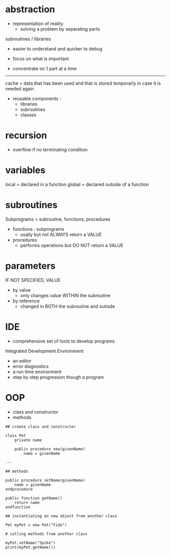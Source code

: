 # abstraction

- representation of reality
    - solving a problem by separating parts

subroutines / libraries
- easier to understand and quicker to debug
- focus on what is important

- concentrate on 1 part at a time

---

cache = data that has been used and that is stored temporarly in case it is needed again

- reusable components :
    - libraries
    - subroutines
    - classes

# recursion

- overflow if no terminating condition

# variables

local = declared in a function
global = declared outside of a function

# subroutines

Subprograms = subroutine, functions, procedures

- functions : subprograms 
    - usally but not ALWAYS return a VALUE
- procedures
    - performs operations but DO NOT return a VALUE

# parameters

IF NOT SPECIFIED, VALUE

- by value
    - only changes value WITHIN the subroutine
- by reference
    - changed in BOTH the subroutine and outisde

# IDE

- comprehensive set of tools to develop programs

Integrated Development Environment

- an editor
- error diagnostics
- a run time environment
- step by step progression though a program


# OOP

- class and constructor
- methods

```
## create class and constructor

class Pet 
    private name

    public procedure new(givenName)
        name = givenName

---

## methods

public procedure setName(givenName)
    name = givenName
endprocedure

public function getName()
    return name
endfunction

## instantiating an new object from another class

Pet myPet = new Pet("Fido")

# calling methods from another class

myPet.setName("Spike")
print(myPet.getName())


```